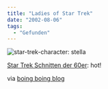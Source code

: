```yaml
---
title: "Ladies of Star Trek"
date: "2002-08-06"
tags:
  - "Gefunden"
---
```


![star-trek-character: stella](images/stella1.jpg "Nicht immer hübsch, aber meistens...")

[Star Trek Schnitten der 60er](https://web.archive.org/web/20040830132634/http://www.sixtiescity.com/startrek/LOST/Lost.htm "Sixties City - Ladies Of Star Trek [englisch]"): hot!

via [boing boing blog](https://web.archive.org/web/20040830132634/http://boingboing.net/2002_08_01_archive.html#85313656)
